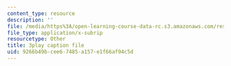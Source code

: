 ```yaml
---
content_type: resource
description: ''
file: /media/https%3A/open-learning-course-data-rc.s3.amazonaws.com/res-6-012-introduction-to-probability-spring-2018/9266b49bcee67485a157e1f66af94c5d_1uW3qMFA9Ho.srt
file_type: application/x-subrip
resourcetype: Other
title: 3play caption file
uid: 9266b49b-cee6-7485-a157-e1f66af94c5d
---
```

